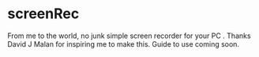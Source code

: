 # screenRec
From me to the world, no junk simple screen recorder for your PC . Thanks David J Malan for inspiring me to make this. 
Guide to use coming soon.
